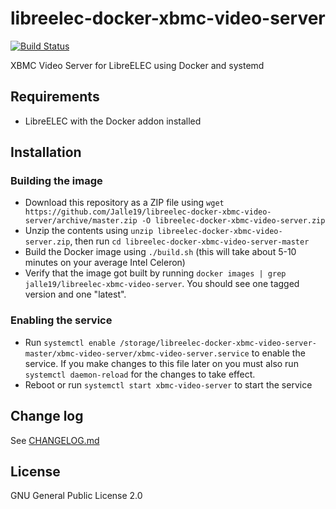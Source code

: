 # libreelec-docker-xbmc-video-server

[![Build Status](https://travis-ci.org/Jalle19/libreelec-docker-xbmc-video-server.svg?branch=master)](https://travis-ci.org/Jalle19/libreelec-docker-xbmc-video-server)

XBMC Video Server for LibreELEC using Docker and systemd

## Requirements

* LibreELEC with the Docker addon installed

## Installation

### Building the image

* Download this repository as a ZIP file using 
`wget https://github.com/Jalle19/libreelec-docker-xbmc-video-server/archive/master.zip -O libreelec-docker-xbmc-video-server.zip`
* Unzip the contents using `unzip libreelec-docker-xbmc-video-server.zip`, then run `cd libreelec-docker-xbmc-video-server-master`
* Build the Docker image using `./build.sh` (this will take about 5-10 minutes on your average Intel 
Celeron)
* Verify that the image got built by running `docker images | grep jalle19/libreelec-xbmc-video-server`. You should see one 
tagged version and one "latest".

### Enabling the service

* Run `systemctl enable /storage/libreelec-docker-xbmc-video-server-master/xbmc-video-server/xbmc-video-server.service` 
to enable the service. If you make changes to this file later on you must also run `systemctl daemon-reload` for the 
changes to take effect.
* Reboot or run `systemctl start xbmc-video-server` to start the service

## Change log

See [CHANGELOG.md](CHANGELOG.md)

## License

GNU General Public License 2.0
